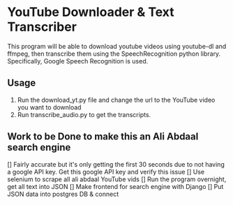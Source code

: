 # YouTube Downloader & Text Transcriber

This program will be able to download youtube videos using youtube-dl and ffmpeg, then transcribe them using the SpeechRecognition python library. Specifically, Google Speech Recognition is used.

## Usage

1. Run the download_yt.py file and change the url to the YouTube video you want to download
2. Run transcribe_audio.py to get the transcripts.

## Work to be Done to make this an Ali Abdaal search engine

[] Fairly accurate but it's only getting the first 30 seconds due to not having a google API key. Get this google API key and verify this issue
[] Use selenium to scrape all ali abdaal YouTube vids
[] Run the program overnight, get all text into JSON
[] Make frontend for search engine with Django
[] Put JSON data into postgres DB & connect
